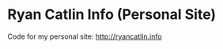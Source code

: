 Ryan Catlin Info (Personal Site)
========================

Code for my personal site: http://ryancatlin.info